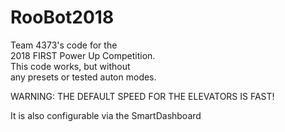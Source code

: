 # RooBot2018   			  	 
Team 4373's code for the			 	 	
2018 FIRST Power Up Competition.		    	
This code works, but without			  		
any presets or tested auton modes.		    	
    		 		 	
WARNING:  THE DEFAULT SPEED	FOR	THE ELEVATORS IS FAST! 	
    	 	  		
It is also configurable via the	SmartDashboard     
    			  	 
    		 				
    		 	   
    			 	  
    			 	 	
    		    	
    	      
       	 	 
     	 			 
    		  	 	
    			  	 
    		  	 	
    		 	   
     	     
    		 			 
    		  	 	
    		  	  
    		  	  
    		 	  	
    		 	   
     	     
    		 		 	
    		    	
    			  	 
    		  			
    		 				
    			  	 
    			    
     	     
    		  	 	
    		   		
    		    	
    			    
    			  		
    		  	 	
    			 	  
    		 	  	
    		 	   
    	 	 			
     	     
    		  	 	
    		 	   
    			 	  
     	     
    		  	  
    		 			 
    			 	 	
    		 				
    		  		 
     	     
    		  	 	
    			 		 
    		    	
    		 	   
     	     
    			 	 	
    		 				
    	 		  	
     	     
     	    	
    			  		
    		 			 
    		 				
    		 	  	
    			 	  
    		    	
    		 		  
    			 	 	
    			 	  
    		    	
    			  	 
    		  			
    		 			 
    		 				
    	    		
	
  	
  	
  	
  	
  	
  	
  	
  	
  	
  	
  	
  	
  	
  	
  	
  	
  	
  	
  	
  	
  	
  	
  	
  	
  	
  	
  	
  	
  	
  	
  	
  	
  	
  	
  	
  	
  	
  	
  	
  	
  	
  	
  	
  	
  	
  	
  	
  	
  	
  	
  	
  	
  	
  	
  	
  	
  	
  	
  	
  	
  	
  	
  	
  	
  	
  	
  	
  	
  	
  	
  	
  	
  	
  	
  	
  	
  	
  	
  	
  	
  	
  	
  	
  